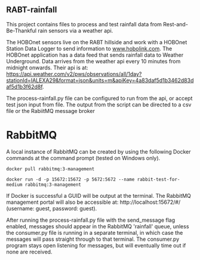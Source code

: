 ## RABT-rainfall

This project contains files to process and test rainfall data from Rest-and-Be-Thankful rain sensors via a weather api.

The HOBOnet sensors live on the RABT hillside and work with a HOBOnet Station Data Logger to send information to www.hobolink.com. The HOBOnet application has a data feed that sends rainfall data to Weather Underground. Data arrives from the weather api every 10 minutes from midnight onwards. Their api is at:  https://api.weather.com/v2/pws/observations/all/1day?stationId=IALEXA29&format=json&units=m&apiKey=4a83daf5d1b3462d83daf5d1b3f62d8f.

The process-rainfall.py file can be configured to run from the api, or accept test json input from file. The output from the script can be directed to a csv file or the RabiitMQ message broker

# RabbitMQ

A local instance of RabbitMQ can be created by using the following Docker commands at the command prompt (tested on Windows only).

```
docker pull rabbitmq:3-management
```
```
docker run -d -p 15672:15672 -p 5672:5672 --name rabbit-test-for-medium rabbitmq:3-management
```

If Docker is successful a GUID will be output at the terminal. The RabbitMQ management portal will also be accessible at: http://localhost:15672/#/ 
(username: guest, password: guest).

After running the process-rainfall.py file with the send_message flag enabled, messages should appear in the RabbitMQ 'rainfall' queue, unless the consumer.py file is running in a separate terminal, in which case the messages will pass straight through to that terminal. The consumer.py program stays open listening for messages, but will eventually time out if none are received.
